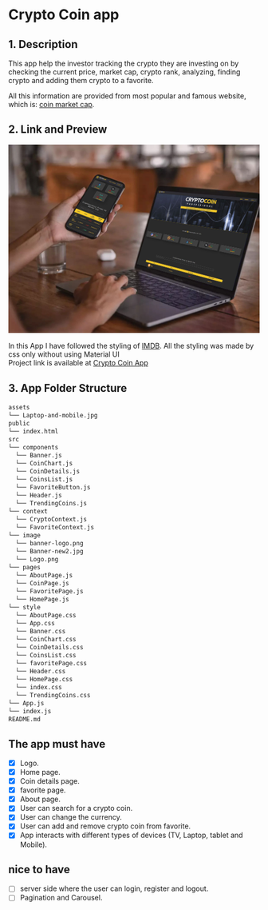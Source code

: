 # Crypto Coin app

## 1. Description

This app help the investor tracking the crypto they are investing on by checking the current price, market cap, crypto rank, analyzing, finding crypto and adding them crypto to a favorite.</br>

All this information are provided from most popular and famous website, which is: [coin market cap](https://coinmarketcap.com).</br>

## 2. Link and Preview

![App view](./crypto-coin/assets/Laptop-and-mobile.jpg)

In this App I have followed the styling of [IMDB](https://www.imdb.com/). All the styling was made by css only without using Material UI</br>
Project link is available at [Crypto Coin App](https://github.com/F-Naddaf/React-class38/tree/Fadi-React-W4/week4/crypto-coin)

## 3. App Folder Structure

```text
assets
└── Laptop-and-mobile.jpg
public
└── index.html
src
└── components
  └── Banner.js
  └── CoinChart.js
  └── CoinDetails.js
  └── CoinsList.js
  └── FavoriteButton.js
  └── Header.js
  └── TrendingCoins.js
└── context
  └── CryptoContext.js
  └── FavoriteContext.js
└── image
  └── banner-logo.png
  └── Banner-new2.jpg
  └── Logo.png
└── pages
  └── AboutPage.js
  └── CoinPage.js
  └── FavoritePage.js
  └── HomePage.js
└── style
  └── AboutPage.css
  └── App.css
  └── Banner.css
  └── CoinChart.css
  └── CoinDetails.css
  └── CoinsList.css
  └── favoritePage.css
  └── Header.css
  └── HomePage.css
  └── index.css
  └── TrendingCoins.css
└── App.js
└── index.js
README.md
```

## The app must have

- [x] Logo.
- [x] Home page.
- [x] Coin details page.
- [x] favorite page.
- [x] About page.
- [x] User can search for a crypto coin.
- [x] User can change the currency.
- [x] User can add and remove crypto coin from favorite.
- [x] App interacts with different types of devices (TV, Laptop, tablet and Mobile).

## nice to have

- [ ] server side where the user can login, register and logout.
- [ ] Pagination and Carousel.
